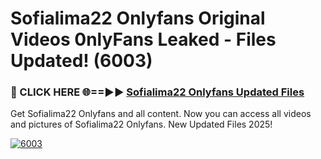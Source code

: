 # Sofialima22 Onlyfans Original Videos 0nlyFans Leaked - Files Updated! (6003)

<h3>🔴 CLICK HERE 🌐==►► <a href="https://tinyurl.com/ehrbuxhb" rel="nofollow">Sofialima22 Onlyfans Updated Files</a></h3>

Get Sofialima22 Onlyfans and all content. Now you can access all videos and pictures of Sofialima22 Onlyfans. New Updated Files 2025!

[![6003](https://i.imgur.com/lVYEuWS.gif)](https://tinyurl.com/ehrbuxhb)
